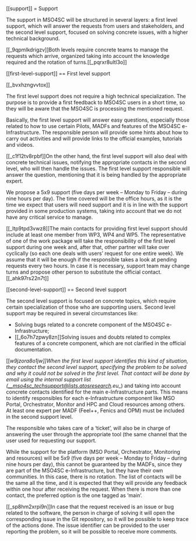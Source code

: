 [[support]]
= Support

The support in MSO4SC will be structured in several layers: a first level support, which will answer the requests from users and stakeholders, and the second level support, focused on solving concrete issues, with a higher technical background.

[[_9qpmlkdrigzv]]Both levels require concrete teams to manage the requests which arrive, organized taking into account the knowledge required and the rotation of turns.[[_pqrxr8ultl3o]]

[[first-level-support]]
== First level support

[[_bvxhzngvvtox]]

The first level support does not require a high technical specialization. The purpose is to provide a first feedback to MSO4SC users in a short time, so they will be aware that the MSO4SC is processing the mentioned request.

Basically, the first level support will answer easy questions, especially those related to how to use certain Pilots, MADFs and features of the MSO4SC e-Infrastructure. The responsible person will provide some hints about how to carry out activities and will provide links to the official examples, tutorials and videos.

[[_c1f12tv8rpbf]]On the other hand, the first level support will also deal with concrete technical issues, notifying the appropriate contacts in the second level, who will then handle the issues. The first level support responsible will answer the question, mentioning that it is being handled by the appropriate expert.

We propose a 5x9 support (five days per week – Monday to Friday – during nine hours per day). The time covered will be the office hours, as it is the time we expect that users will need support and it is in line with the support provided in some production systems, taking into account that we do not have any critical service to manage.

[[_ltp9tpd3vwz8]]The main contacts for providing first level support should include at least one member from WP3, WP4 and WP5. The representative of one of the work package will take the responsibility of the first level support during one week and, after that, other partner will take over cyclically (so each one deals with users’ request for one entire week). We assume that it will be enough if the responsible takes a look at pending requests every two hours. In case it is necessary, support team may change turns and propose other person to substitute the official contact. [[_ahk97rs22n7t]]

[[second-level-support]]
== Second level support

The second level support is focused on concrete topics, which require certain specialization of those who are supporting users. Second level support may be required in several circumstances like:

* Solving bugs related to a concrete component of the MSO4SC e-Infrastructure;
* [[_6o7h7zpwy8zn]]Solving issues and doubts related to complex features of a concrete component, which are not clarified in the official documentation.

[[_w9jzora8o1jw]]When the first level support identifies this kind of situation, they contact the second level support, specifying the problem to be solved and why it could not be solved in the first level. That contact will be done by email using the internal support list (__mso4sc_techsupport@lists.atosresearch.eu__) and taking into account concrete contacts identified for the main e-Infrastructure parts. This means to identify responsibles for each e-Infrastructure component like MSO Portal, Orchestrator, Monitor and HPC and Cloud resources among others. At least one expert per MADF (Feel++, Fenics and OPM) must be included in the second support level.

The responsible who takes care of a ‘ticket’, will also be in charge of answering the user through the appropriate tool (the same channel that the user used for requesting our support.

While the support for the platform (MSO Portal, Orchestrator, Monitoring and resources) will be 5x9 (five days per week – Monday to Friday – during nine hours per day), this cannot be guaranteed by the MADFs, since they are part of the MSO4SC e-Infrastructure, but they have their own communities. In this case, there is no rotation. The list of contacts will be the same all the time, and it is expected that they will provide any feedback within one hour after receiving the request. When there is more than one contact, the preferred option is the one tagged as ‘main’.

[[_sp8hm2xrpi9n]]In case that the request received is an issue or bug related to the software, the person in charge of solving it will open the corresponding issue in the Git repository, so it will be possible to keep trace of the actions done. The issue identifier can be provided to the user reporting the problem, so it will be possible to receive more comments.
